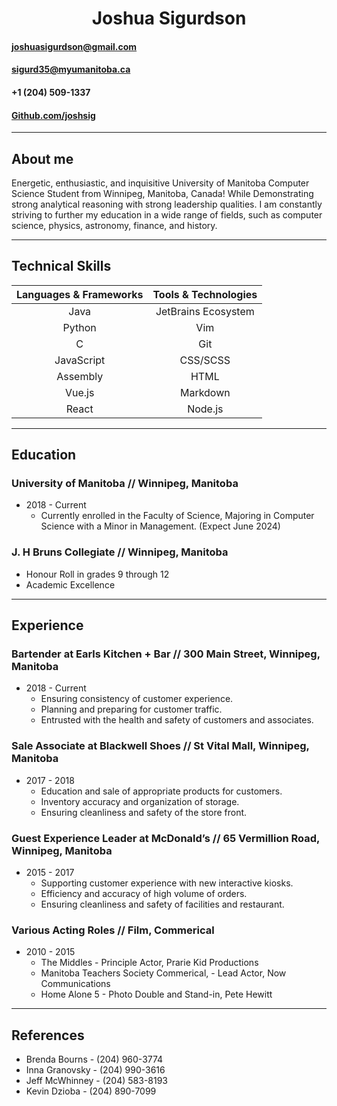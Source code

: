 # <center> <b>Joshua Sigurdson</b> </center>

#### joshuasigurdson@gmail.com

#### sigurd35@myumanitoba.ca

#### +1 (204) 509-1337

#### [Github.com/joshsig](https://github.com/joshsig)

---

## <b>About me</b>

Energetic, enthusiastic, and inquisitive University of Manitoba Computer Science Student from Winnipeg, Manitoba, Canada! While Demonstrating strong analytical reasoning with strong leadership qualities. I am constantly striving to further my education in a wide range of fields, such as computer science, physics, astronomy, finance, and history.

---

## <b>Technical Skills</b>

| Languages & Frameworks | Tools & Technologies |
| :--------------------: | :------------------: |
|          Java          | JetBrains Ecosystem  |
|         Python         |         Vim          |
|           C            |         Git          |
|       JavaScript       |       CSS/SCSS       |
|        Assembly        |         HTML         |
|         Vue.js         |       Markdown       |
|         React          |       Node.js        |

---

## <b>Education</b>

### <b>University of Manitoba</b> // Winnipeg, Manitoba

- 2018 - Current
  - Currently enrolled in the Faculty of Science, Majoring in Computer Science with a Minor in Management. (Expect June 2024)

### <b>J. H Bruns Collegiate</b> // Winnipeg, Manitoba

- Honour Roll in grades 9 through 12
- Academic Excellence

---

## <b>Experience</b>

### <b>Bartender at Earls Kitchen + Bar</b> // 300 Main Street, Winnipeg, Manitoba

- 2018 - Current
  - Ensuring consistency of customer experience.
  - Planning and preparing for customer traffic.
  - Entrusted with the health and safety of customers and associates.

### <b>Sale Associate at Blackwell Shoes</b> // St Vital Mall, Winnipeg, Manitoba

- 2017 - 2018
  - Education and sale of appropriate products for customers.
  - Inventory accuracy and organization of storage.
  - Ensuring cleanliness and safety of the store front.

### <b>Guest Experience Leader at McDonald’s</b> // 65 Vermillion Road, Winnipeg, Manitoba

- 2015 - 2017
  - Supporting customer experience with new interactive kiosks.
  - Efficiency and accuracy of high volume of orders.
  - Ensuring cleanliness and safety of facilities and restaurant.

### <b>Various Acting Roles</b> // Film, Commerical

- 2010 - 2015
  - The Middles - Principle Actor, Prarie Kid Productions
  - Manitoba Teachers Society Commerical, - Lead Actor, Now Communications
  - Home Alone 5 - Photo Double and Stand-in, Pete Hewitt

---

## <b>References</b>

- Brenda Bourns - (204) 960-3774
- Inna Granovsky - (204) 990-3616
- Jeff McWhinney - (204) 583-8193
- Kevin Dzioba - (204) 890-7099
